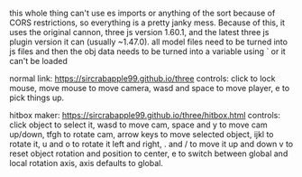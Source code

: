 this whole thing can't use es imports or anything of the sort because of CORS restrictions, so everything is a pretty janky mess. Because of this, it uses the original cannon, three js version 1.60.1, and the latest three js plugin version it can (usually ~1.47.0).
all model files need to be turned into js files and then the obj data needs to be turned into a variable using ` or it can't be loaded

normal link: https://sircrabapple99.github.io/three
controls: click to lock mouse, move mouse to move camera, wasd and space to move player, e to pick things up.

hitbox maker: https://sircrabapple99.github.io/three/hitbox.html
controls: click object to select it, wasd to move cam, space and y to move cam up/down, tfgh to rotate cam, arrow keys to move selected object, ijkl to rotate it, u and o to rotate it left and right, . and / to move it up and down v to reset object rotation and position to center, e to switch between global and local rotation axis, axis defaults to global.
